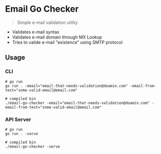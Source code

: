 # Email Go Checker 

> Simple e-mail validation utility

* Validates e-mail syntax
* Validates e-mail domain through MX Lookup
* Tries to valide e-mail "existence" using SMTP protocol

## Usage

### CLI
```
# go run
go run . -email="email-that-needs-validation@doamin.com" -email-from-test="some-valid-email@email.com"

# compiled bin
./email-go-checker -email="email-that-needs-validation@doamin.com" -email-from-test="some-valid-email@email.com"
```

### API Server
```
# go run
go run . -serve

# compiled bin
./email-go-checker -serve
```
